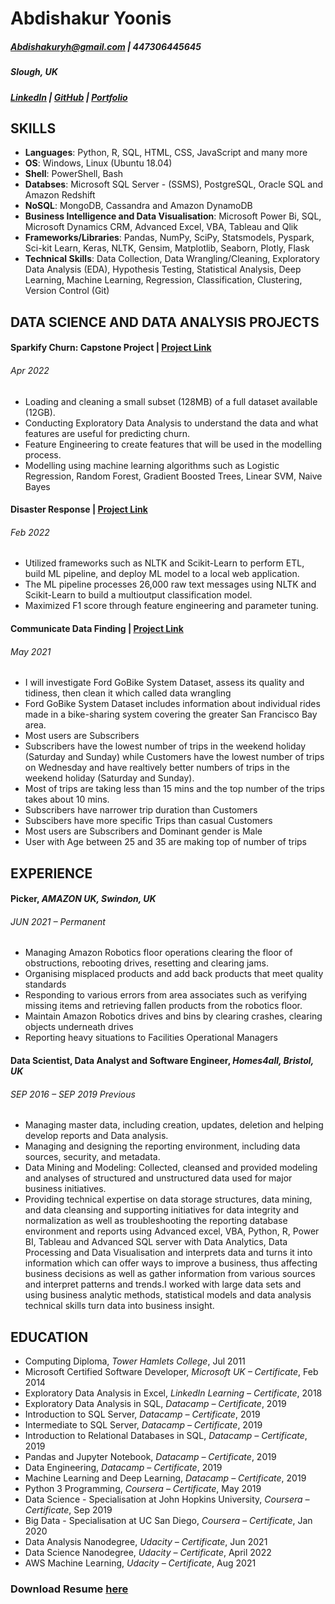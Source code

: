 # Abdishakur Yoonis

##### Abdishakuryh@gmail.com | 447306445645
##### Slough, UK
##### [LinkedIn](https://www.linkedin.com/in/ayoonis/) | [GitHub](https://github.com/ayyoonis) | [Portfolio](https://github.com/ayyoonis/ayoonis.github.io)
 
 
## SKILLS
 
 - **Languages**: Python, R, SQL, HTML, CSS, JavaScript and many more
 - **OS**: Windows, Linux (Ubuntu 18.04)
 - **Shell**: PowerShell, Bash
 - **Databses**: Microsoft SQL Server - (SSMS), PostgreSQL, Oracle SQL and Amazon Redshift
 - **NoSQL**: MongoDB, Cassandra and Amazon DynamoDB
 - **Business Intelligence and Data Visualisation**: Microsoft Power Bi, SQL, Microsoft Dynamics CRM, Advanced Excel, VBA, Tableau and Qlik
 - **Frameworks/Libraries**: Pandas, NumPy, SciPy, Statsmodels, Pyspark, Sci-kit Learn, Keras, NLTK, Gensim, Matplotlib, Seaborn, Plotly, Flask
 - **Technical Skills**: Data Collection, Data Wrangling/Cleaning, Exploratory Data Analysis (EDA), Hypothesis Testing, Statistical Analysis, Deep Learning, Machine Learning, Regression, Classification, Clustering, Version Control (Git)
 

## DATA SCIENCE AND DATA ANALYSIS PROJECTS

#### Sparkify Churn: Capstone Project | [Project Link](https://ayyoonis.github.io/ayoonis.github.io/Project_Capstone_Of_Sparkify)
###### Apr 2022
- Loading and cleaning a small subset (128MB) of a full dataset available (12GB). 
- Conducting Exploratory Data Analysis to understand the data and what features are useful for predicting churn. 
- Feature Engineering to create features that will be used in the modelling process.
- Modelling using machine learning algorithms such as Logistic Regression, Random Forest, Gradient Boosted Trees, Linear SVM, Naive Bayes 



#### Disaster Response | [Project Link](https://abdishakur-disaster-response.herokuapp.com/)
###### Feb 2022
- Utilized frameworks such as NLTK and Scikit-Learn to perform ETL, build ML pipeline, and deploy ML model to a local web application. 
- The ML pipeline processes 26,000 raw text messages using NLTK and Scikit-Learn to build a multioutput classification model. 
- Maximized F1 score through feature engineering and parameter tuning.


#### Communicate Data Finding | [Project Link](https://ayyoonis.github.io/ayoonis.github.io/Communicate_Data_Finding) 
###### May 2021
- I will investigate Ford GoBike System Dataset, assess its quality and tidiness, then clean it which called data wrangling
- Ford GoBike System Dataset includes information about individual rides made in a bike-sharing system covering the greater San Francisco Bay area.
- Most users are Subscribers
- Subscribers have the lowest number of trips in the weekend holiday (Saturday and Sunday) while Customers have the lowest number of trips on Wednesday 
  and have realtively better numbers of trips in the weekend holiday (Saturday and Sunday).
- Most of trips are taking less than 15 mins and the top number of the trips takes about 10 mins.
- Subscribers have narrower trip duration than Customers
- Subscibers have more specific Trips than casual Customers
- Most users are Subscribers and Dominant gender is Male
- User with Age between 25 and 35 are making top of number of trips

## EXPERIENCE
#### Picker, *AMAZON UK, Swindon, UK*
###### JUN 2021 – Permanent 
- Managing Amazon Robotics floor operations clearing the floor of obstructions, rebooting drives, resetting and clearing jams.
- Organising misplaced products and add back products that meet quality standards
- Responding to various errors from area associates such as verifying missing items and retrieving fallen products from
  the robotics floor.
- Maintain Amazon Robotics drives and bins by clearing crashes, clearing objects underneath drives
- Reporting heavy situations to Facilities Operational Managers

#### Data Scientist, Data Analyst and Software Engineer, *Homes4all, Bristol, UK*
###### SEP 2016 – SEP 2019 Previous 
- Managing master data, including creation, updates, deletion and helping develop reports and Data analysis.
-	Managing and designing the reporting environment, including data sources, security, and metadata.
-	Data Mining and Modeling: Collected, cleansed and provided modeling and analyses of structured and unstructured data used for major business initiatives.
-	Providing technical expertise on data storage structures, data mining, and data cleansing and supporting initiatives
  for data integrity and normalization as well as troubleshooting the reporting database environment and reports using
  Advanced excel, VBA, Python, R, Power BI, Tableau and Advanced SQL server with Data Analytics, Data Processing and Data Visualisation and interprets data and turns 
  it into information which can offer ways to improve a business, thus affecting business decisions as well as gather information from various sources and interpret       patterns and trends.I worked with large data sets and using business analytic methods, statistical models and data analysis technical skills turn data 
  into business insight.
   
## EDUCATION
- Computing Diploma, *Tower Hamlets College*, Jul 2011
- Microsoft Certified Software Developer, *Microsoft UK – Certificate*, Feb 2014
- Exploratory Data Analysis in Excel, *LinkedIn Learning – Certificate*, 2018
- Exploratory Data Analysis in SQL, *Datacamp – Certificate*, 2019
- Introduction to SQL Server, *Datacamp – Certificate*, 2019
- Intermediate to SQL Server, *Datacamp – Certificate*, 2019
- Introduction to Relational Databases in SQL, *Datacamp – Certificate*, 2019
- Pandas and Jupyter Notebook, *Datacamp – Certificate*, 2019
- Data Engineering, *Datacamp – Certificate*, 2019
- Machine Learning and Deep Learning, *Datacamp – Certificate*, 2019
- Python 3 Programming, *Coursera – Certificate*, May 2019
- Data Science - Specialisation at John Hopkins University, *Coursera – Certificate*, Sep 2019
- Big Data - Specialisation at UC San Diego, *Coursera – Certificate*, Jan 2020
- Data Analysis Nanodegree, *Udacity – Certificate*, Jun 2021
- Data Science Nanodegree, *Udacity – Certificate*, April 2022
- AWS Machine Learning, *Udacity – Certificate*, Aug 2021

### Download Resume [here](https://github.com/ayyoonis/Portfolio/blob/main/Abdishakur_Yoonis_Resume.pdf)



